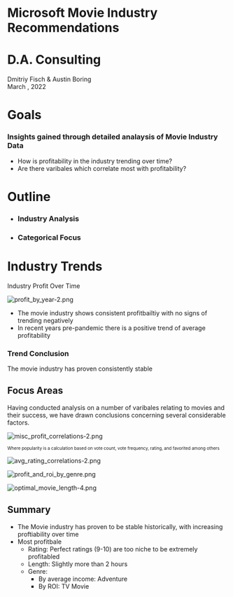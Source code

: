 # Microsoft Movie Industry Recommendations
# D.A. Consulting 

Dmitriy Fisch &
Austin Boring
<br>
March , 2022 

# Goals
### Insights gained through detailed analaysis of Movie Industry Data

- How is profitability in the industry trending over time?
- Are there varibales which correlate most with profitability? 


# Outline  

- ### Industry Analysis 
- ### Categorical Focus

# Industry Trends 





Industry Profit Over Time

![profit_by_year-2.png](attachment:profit_by_year-2.png)

- The movie industry shows consistent profitbailtiy with no signs of trending negatively 
- In recent years pre-pandemic there is a positive trend of average profitability


### Trend Conclusion 
The movie industry has proven consistently stable


## Focus Areas

Having conducted analysis on a number of varibales relating to movies and their success, we have drawn conclusions concerning several considerable factors. 

![misc_profit_correlations-2.png](attachment:misc_profit_correlations-2.png)


<sub><sup>Where popularity is a calculation based on vote count, vote frequency, rating, and favorited among others</sup></sub>

![avg_rating_correlations-2.png](attachment:avg_rating_correlations-2.png)

![profit_and_roi_by_genre.png](attachment:profit_and_roi_by_genre.png)



![optimal_movie_length-4.png](attachment:optimal_movie_length-4.png)

## Summary 
- The Movie industry has proven to be stable historically, with increasing proftiability over time 
- Most profitbale
    - Rating: Perfect ratings (9-10) are too niche to be extremely profitabled 
    - Length: Slightly more than 2 hours
    - Genre: 
        - By average income: Adventure
        - By ROI: TV Movie
    
